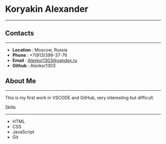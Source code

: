 # **Koryakin Alexander**

---

## **Contacts**

---

- **Location** : Moscow, Russia
- **Phone** : +7(913)399-37-76
- **Email** : Alexkor1303@yandex.ru
- **Github** : Alexkor1303

## **About Me**

---

This is my first work in VSCODE and GitHub, very interesting but difficult.

Skills

---

- HTML
- CSS
- JavaScript
- Git
